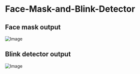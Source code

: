 # Face-Mask-and-Blink-Detector
## Face mask output
![Image](/statics/VID_20200810_054516.gif)

## Blink detector output
![Image](/statics/VID_20200810_054516.gif)
